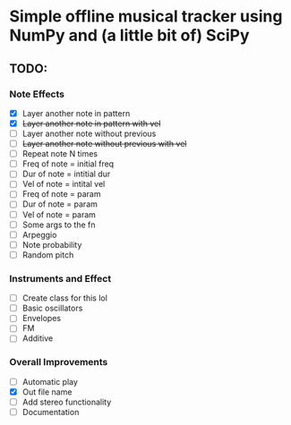 # Simple offline musical tracker using NumPy and (a little bit of) SciPy

## TODO:
### Note Effects
- [x] Layer another note in pattern
- [x] ~~Layer another note in pattern with vel~~
- [ ] Layer another note without previous
- [ ] ~~Layer another note without previous with vel~~
- [ ] Repeat note N times
- [ ] Freq of note = initial freq
- [ ] Dur of note = intitial dur
- [ ] Vel of note = intital vel
- [ ] Freq of note = param
- [ ] Dur of note = param
- [ ] Vel of note = param
- [ ] Some args to the fn
- [ ] Arpeggio
- [ ] Note probability
- [ ] Random pitch
### Instruments and Effect 
- [ ] Create class for this lol
- [ ] Basic oscillators
- [ ] Envelopes
- [ ] FM
- [ ] Additive
### Overall Improvements
- [ ] Automatic play
- [x] Out file name
- [ ] Add stereo functionality
- [ ] Documentation
